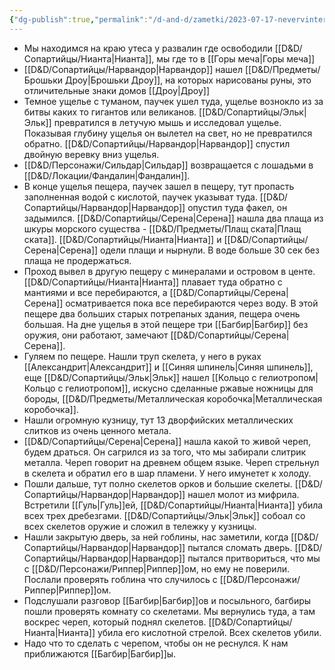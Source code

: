 ```yaml
---
{"dg-publish":true,"permalink":"/d-and-d/zametki/2023-07-17-nevervinter-zametki-o-sessii/","created":"2024-02-19T19:15:28.350+03:00","updated":"2024-01-10T17:43:02.927+03:00"}
---
```




- Мы находимся на краю утеса у развалин где освободили [[D&D/Сопартийцы/Нианта\|Нианта]], мы где то в [[Горы меча\|Горы меча]]
- [[D&D/Сопартийцы/Нарвандор\|Нарвандор]] нашел [[D&D/Предметы/Брошьки Дроу\|Брошьки Дроу]], на которых нарисованы руны, это отличительные знаки домов [[Дроу\|Дроу]]
- Темное ущелье с туманом, паучек ушел туда, ущелье вознокло из за битвы каких то гигантов или великанов. [[D&D/Сопартийцы/Эльк\|Эльк]] превратился в летучую мышь и исследовал ущелье. Показывая глубину ущелья он вылетел на свет, но не превратился обратно. [[D&D/Сопартийцы/Нарвандор\|Нарвандор]] спустил двойную веревку вниз ущелья.
- [[D&D/Персонажи/Сильдар\|Сильдар]] возвращается с лошадьми в [[D&D/Локации/Фандалин\|Фандалин]].
- В конце ущелья пещера, паучек зашел в пещеру, тут пропасть заполненная водой с кислотой, паучек указыват туда. [[D&D/Сопартийцы/Нарвандор\|Нарвандор]] опустил туда факел, он задымился. [[D&D/Сопартийцы/Серена\|Серена]] нашла два плаща из шкуры морского существа - [[D&D/Предметы/Плащ ската\|Плащ ската]]. [[D&D/Сопартийцы/Нианта\|Нианта]] и [[D&D/Сопартийцы/Серена\|Серена]] одели плащи и нырнули. В воде больше 30 сек без плаща не продержаться.
- Проход вывел в другую пещеру с минералами и островом в центе. [[D&D/Сопартийцы/Нианта\|Нианта]] плавает туда обратно с мантиями и все перебираются, а [[D&D/Сопартийцы/Серена\|Серена]] осматривается пока все перебираются через воду. В этой пещере два больших старых потрепаных здания, пещера очень большая. На дне ущелья в этой пещере три [[Багбир\|Багбир]] без оружия, они работают, замечают [[D&D/Сопартийцы/Серена\|Серена]]. 
- Гуляем по пещере. Нашли труп скелета, у него в руках [[Александрит\|Александрит]] и [[Синяя шпинель\|Синяя шпинель]], еще [[D&D/Сопартийцы/Эльк\|Эльк]] нашел  [[Кольцо с гелиотропом\|Кольцо с гелиотропом]], искусно сделанные ржавые ножницы для бороды, [[D&D/Предметы/Металлическая коробочка\|Металлическая коробочка]]. 
- Нашли огромную кузницу, тут 13 дворфийских металлических слитков из очень ценного метала.
- [[D&D/Сопартийцы/Серена\|Серена]] нашла какой то живой череп, будем драться. Он сагрился из за того, что мы забирали слитрик металла. Череп говорит на древнем общем языке. Череп стрельнул в скелета и обратил его в шар пламени. У него имунетет к холоду. 
- Пошли дальше, тут полно скелетов орков и большие скелеты. [[D&D/Сопартийцы/Нарвандор\|Нарвандор]] нашел молот из мифрила. Встретили [[Гуль\|Гуль]]ей, [[D&D/Сопартийцы/Нианта\|Нианта]] убила всех трех дребезгами. [[D&D/Сопартийцы/Эльк\|Эльк]] собоал со всех скелетов оружие и сложил в тележку у кузницы.
- Нашли закрытую дверь, за ней гоблины, нас заметили, когда [[D&D/Сопартийцы/Нарвандор\|Нарвандор]] пытался сломать дверь. [[D&D/Сопартийцы/Нарвандор\|Нарвандор]] пытался притвориться, что мы с [[D&D/Персонажи/Риппер\|Риппер]]ом, но ему не поверили. Послали проверять гоблина что случилось с [[D&D/Персонажи/Риппер\|Риппер]]ом. 
- Подслушали разговор [[Багбир\|Багбир]]ов и посыльного, багбиры пошли проверять комнату со скелетами. Мы вернулись туда, а там воскрес череп, который поднял скелетов. [[D&D/Сопартийцы/Нианта\|Нианта]] убила его кислотной стрелой. Всех скелетов убили.
- Надо что то сделать с черепом, чтобы он не реснулся. К нам приближаются [[Багбир\|Багбир]]ы.

